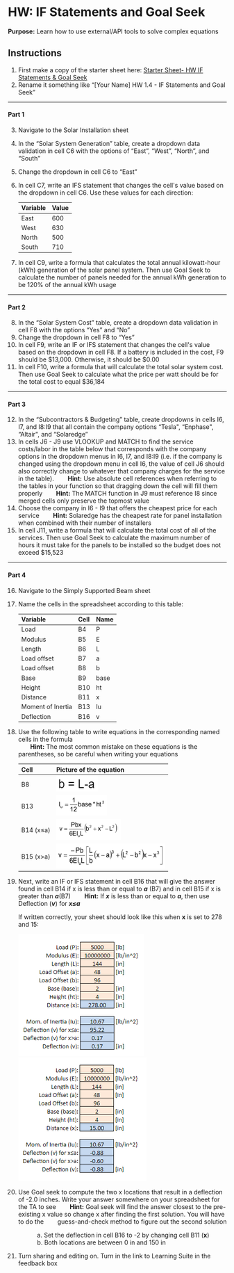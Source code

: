 #  HW: IF Statements and Goal Seek

**Purpose:** Learn how to use external/API tools to solve complex equations

## Instructions
1. First make a copy of the starter sheet here:
   [Starter Sheet- HW IF Statements & Goal Seek](https://docs.google.com/spreadsheets/u/0/d/1rUlyf8lmHztFnhjQZp-jJvgtg7bNhADAEoz0q4NbXms/edit)
2. Rename it something like “[Your Name] HW 1.4 - IF Statements and Goal Seek”

---

#### Part 1
3. Navigate to the Solar Installation sheet
4. In the “Solar System Generation” table, create a dropdown data validation in cell C6 with the options of “East”, “West”, “North”, and “South”
5. Change the dropdown in cell C6 to “East”
6. In cell C7, write an IFS statement that changes the cell's value based on the dropdown in cell C6. Use these values for each direction:
  
      Variable |  Value
      -------- | -------
      East     |   600 
      West     |   630 
      North    |   500
      South    |   710

7. In cell C9, write a formula that calculates the total annual kilowatt-hour (kWh) generation of the solar panel system. Then use Goal Seek to calculate the number of panels needed for the annual kWh generation to be 120% of the annual kWh usage

---

#### Part 2
8. In the “Solar System Cost” table, create a dropdown data validation in cell F8 with the options “Yes” and “No”
9. Change the dropdown in cell F8 to “Yes”
10. In cell F9, write an IF or IFS statement that changes the cell's value based on the dropdown in cell F8. If a battery is included in the cost, F9 should be $13,000. Otherwise, it should be $0.00
11. In cell F10, write a formula that will calculate the total solar system cost. Then use Goal Seek to calculate what the price per watt should be for the total cost to equal $36,184

---

#### Part 3
12. In the “Subcontractors & Budgeting” table, create dropdowns in cells I6, I7, and I8:I9 that all contain the company options “Tesla", “Enphase", “Altair", and “Solaredge”
13. In cells J6 - J9 use VLOOKUP and MATCH to find the service costs/labor in the table below that corresponds with the company options in the dropdown menus in I6, I7, and I8:I9 (i.e. if the company is changed using the dropdown menu in cell I6, the value of cell J6 should also correctly change to whatever that company charges for the service in the table).
      &nbsp;&nbsp;&nbsp;&nbsp;&nbsp;&nbsp;&nbsp;**Hint:** Use absolute cell references when referring to the tables in your function so that dragging down the cell will fill them properly
      &nbsp;&nbsp;&nbsp;&nbsp;&nbsp;&nbsp;&nbsp;**Hint:** The MATCH function in J9 must reference I8 since merged cells only preserve the topmost value
15. Choose the company in I6 - I9 that offers the cheapest price for each service
      &nbsp;&nbsp;&nbsp;&nbsp;&nbsp;&nbsp;&nbsp;**Hint:** Solaredge has the cheapest rate for panel installation when combined with their number of installers
17. In cell J11, write a formula that will calculate the total cost of all of the services. Then use Goal Seek to calculate the maximum number of hours it must take for the panels to be installed so the budget does not exceed $15,523

---

#### Part 4

16. Navigate to the Simply Supported Beam sheet
17. Name the cells in the spreadsheet according to this table:

      Variable           |  Cell  | Name
      ------------------ | ------ | -----
      Load               |   B4   |  P
      Modulus            |   B5   |  E
      Length             |   B6   |  L
      Load offset        |   B7   |  a
      Load offset        |   B8   |  b
      Base               |   B9   |  base
      Height             |   B10  |  ht
      Distance           |   B11  |  x
      Moment of Inertia  |   B13  |  Iu
      Deflection         |   B16  |  v

18. Use the following table to write equations in the corresponding named cells in the formula<br>&nbsp;&nbsp;&nbsp;&nbsp;&nbsp;&nbsp;&nbsp;**Hint:** The most common mistake on these equations is the parentheses, so be careful when writing your equations</br>

      Cell      |  Picture of the equation
      --------- | ------------------------
         B8     |   ![equationb.png](images/equationb.png) 
         B13    |   ![equationIu.png](images/equationIu.png) 
      B14 (x≤a) |   ![equationv1.png](images/equationv1.png)
      B15 (x>a) |   ![equationv2.png](images/equationv2.png)

19. Next, write an IF or IFS statement in cell B16 that will give the answer found in cell B14 if x is less than or equal to ***a*** (B7) and in cell B15 if x is greater than ***a***(B7)
      &nbsp;&nbsp;&nbsp;&nbsp;&nbsp;&nbsp;&nbsp;**Hint:** If ***x*** is less than or equal to ***a***, then use Deflection (***v***) for ***x≤a***</br>

       If written correctly, your sheet should look like this when **x** is set to 278 and 15:

       ![Deflection1.png](images/Deflection1.png)
       ![Deflection2.png](images/Deflection2.png)

20. Use Goal seek to compute the two x locations that result in a deflection of -2.0 inches.  Write your answer somewhere on your spreadsheet for the TA to see
      &nbsp;&nbsp;&nbsp;&nbsp;&nbsp;&nbsp;&nbsp;**Hint:** Goal seek will find the answer closest to the pre-existing x value so change x after finding the first solution. You will have to do the 
      &nbsp;&nbsp;&nbsp;&nbsp;&nbsp;&nbsp;&nbsp;guess-and-check method to figure out the second solution

      &nbsp;&nbsp;&nbsp;&nbsp;&nbsp;&nbsp;&nbsp;&nbsp;&nbsp;&nbsp;&nbsp;a. Set the deflection in cell B16 to -2 by changing cell B11 (**x**)
      &nbsp;&nbsp;&nbsp;&nbsp;&nbsp;&nbsp;&nbsp;&nbsp;&nbsp;&nbsp;&nbsp;b. Both locations are between 0 in and 150 in

21. Turn sharing and editing on. Turn in the link to Learning Suite in the feedback box
